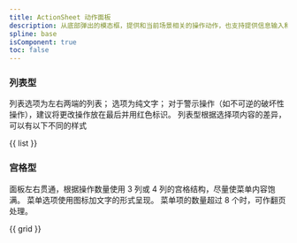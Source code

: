 ```yaml
---
title: ActionSheet 动作面板
description: 从底部弹出的模态框，提供和当前场景相关的操作动作，也支持提供信息输入和描述。
spline: base
isComponent: true
toc: false
---
```


### 列表型

列表选项为左右两端的列表；
选项为纯文字；
对于警示操作（如不可逆的破坏性操作），建议将更改操作放在最后并用红色标识。
列表型根据选择项内容的差异，可以有以下不同的样式

{{ list }}

### 宫格型

面板左右贯通，根据操作数量使用 3 列或 4 列的宫格结构，尽量使菜单内容饱满。
菜单选项使用图标加文字的形式呈现。
菜单项的数量超过 8 个时，可作翻页处理。

{{ grid }}

